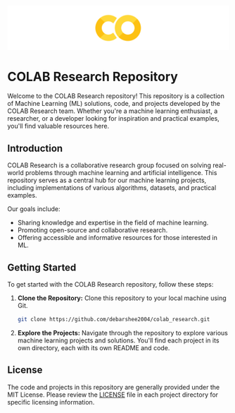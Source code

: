 ![logo](colab.png)

# COLAB Research Repository

Welcome to the COLAB Research repository! This repository is a collection of Machine Learning (ML) solutions, code, and projects developed by the COLAB Research team. Whether you're a machine learning enthusiast, a researcher, or a developer looking for inspiration and practical examples, you'll find valuable resources here.

## Introduction

COLAB Research is a collaborative research group focused on solving real-world problems through machine learning and artificial intelligence. This repository serves as a central hub for our machine learning projects, including implementations of various algorithms, datasets, and practical examples.

Our goals include:

- Sharing knowledge and expertise in the field of machine learning.
- Promoting open-source and collaborative research.
- Offering accessible and informative resources for those interested in ML.

## Getting Started

To get started with the COLAB Research repository, follow these steps:

1. **Clone the Repository:** Clone this repository to your local machine using Git.

   ```bash
   git clone https://github.com/debarshee2004/colab_research.git
   ```

2. **Explore the Projects:** Navigate through the repository to explore various machine learning projects and solutions. You'll find each project in its own directory, each with its own README and code.


## License

The code and projects in this repository are generally provided under the MIT License. Please review the [LICENSE](LICENSE) file in each project directory for specific licensing information.
